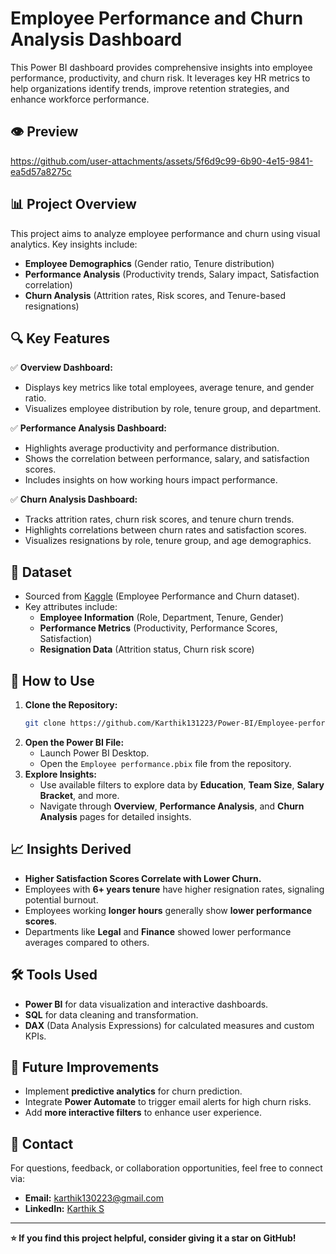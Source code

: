 # Employee Performance and Churn Analysis Dashboard

This Power BI dashboard provides comprehensive insights into employee performance, productivity, and churn risk. It leverages key HR metrics to help organizations identify trends, improve retention strategies, and enhance workforce performance.

## 👁️ Preview
https://github.com/user-attachments/assets/5f6d9c99-6b90-4e15-9841-ea5d57a8275c


## 📊 Project Overview
This project aims to analyze employee performance and churn using visual analytics. Key insights include:

- **Employee Demographics** (Gender ratio, Tenure distribution)
- **Performance Analysis** (Productivity trends, Salary impact, Satisfaction correlation)
- **Churn Analysis** (Attrition rates, Risk scores, and Tenure-based resignations)

## 🔍 Key Features

✅ **Overview Dashboard:**

- Displays key metrics like total employees, average tenure, and gender ratio.
- Visualizes employee distribution by role, tenure group, and department.

✅ **Performance Analysis Dashboard:**

- Highlights average productivity and performance distribution.
- Shows the correlation between performance, salary, and satisfaction scores.
- Includes insights on how working hours impact performance.

✅ **Churn Analysis Dashboard:**

- Tracks attrition rates, churn risk scores, and tenure churn trends.
- Highlights correlations between churn rates and satisfaction scores.
- Visualizes resignations by role, tenure group, and age demographics.

## 📂 Dataset

- Sourced from [Kaggle](https://www.kaggle.com/datasets/mexwell/employee-performance-and-productivity-data?resource=download) (Employee Performance and Churn dataset).
- Key attributes include:
  - **Employee Information** (Role, Department, Tenure, Gender)
  - **Performance Metrics** (Productivity, Performance Scores, Satisfaction)
  - **Resignation Data** (Attrition status, Churn risk score)

## 🚀 How to Use

1. **Clone the Repository:**
   ```bash
   git clone https://github.com/Karthik131223/Power-BI/Employee-performance.git
   ```
2. **Open the Power BI File:**
   - Launch Power BI Desktop.
   - Open the `Employee performance.pbix` file from the repository.
3. **Explore Insights:**
   - Use available filters to explore data by **Education**, **Team Size**, **Salary Bracket**, and more.
   - Navigate through **Overview**, **Performance Analysis**, and **Churn Analysis** pages for detailed insights.

## 📈 Insights Derived

- **Higher Satisfaction Scores Correlate with Lower Churn.**
- Employees with **6+ years tenure** have higher resignation rates, signaling potential burnout.
- Employees working **longer hours** generally show **lower performance scores**.
- Departments like **Legal** and **Finance** showed lower performance averages compared to others.

## 🛠️ Tools Used

- **Power BI** for data visualization and interactive dashboards.
- **SQL** for data cleaning and transformation.
- **DAX** (Data Analysis Expressions) for calculated measures and custom KPIs.

## 📌 Future Improvements

- Implement **predictive analytics** for churn prediction.
- Integrate **Power Automate** to trigger email alerts for high churn risks.
- Add **more interactive filters** to enhance user experience.

## 📧 Contact

For questions, feedback, or collaboration opportunities, feel free to connect via:

- **Email:** [karthik130223@gmail.com](mailto\:karthik130223@gmail.com)
- **LinkedIn:** [Karthik S](https://www.linkedin.com/in/karthik-s-875a88223/)

---

**⭐ If you find this project helpful, consider giving it a star on GitHub!**





